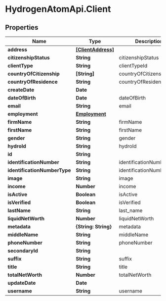 # HydrogenAtomApi.Client

## Properties
Name | Type | Description | Notes
------------ | ------------- | ------------- | -------------
**address** | [**[ClientAddress]**](ClientAddress.md) |  | [optional] 
**citizenshipStatus** | **String** | citizenshipStatus | [optional] 
**clientType** | **String** | clientTypeId | 
**countryOfCitizenship** | **[String]** | countryOfCitizenship | [optional] 
**countryOfResidence** | **String** | countryOfResidence | [optional] 
**createDate** | **Date** |  | [optional] 
**dateOfBirth** | **Date** | dateOfBirth | [optional] 
**email** | **String** | email | [optional] 
**employment** | [**Employment**](Employment.md) |  | [optional] 
**firmName** | **String** | firmName | [optional] 
**firstName** | **String** | firstName | [optional] 
**gender** | **String** | gender | [optional] 
**hydroId** | **String** | hydroId | [optional] 
**id** | **String** |  | [optional] 
**identificationNumber** | **String** | identificationNumber | [optional] 
**identificationNumberType** | **String** | identificationNumberType | [optional] 
**image** | **String** | image | [optional] 
**income** | **Number** | income | [optional] 
**isActive** | **Boolean** | isActive | [optional] 
**isVerified** | **Boolean** | isVerified | [optional] 
**lastName** | **String** | last_name | [optional] 
**liquidNetWorth** | **Number** | liquidNetWorth | [optional] 
**metadata** | **{String: String}** | metadata | [optional] 
**middleName** | **String** | middleName | [optional] 
**phoneNumber** | **String** | phoneNumber | [optional] 
**secondaryId** | **String** |  | [optional] 
**suffix** | **String** | suffix | [optional] 
**title** | **String** | title | [optional] 
**totalNetWorth** | **Number** | totalNetWorth | [optional] 
**updateDate** | **Date** |  | [optional] 
**username** | **String** | username | 


